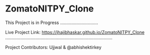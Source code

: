 # ZomatoNITPY_Clone
This Project is in Progress ..............................

Live Project Link: https://jhajibhaskar.github.io/ZomatoNITPY_Clone .....................................................................................

Project Contributors: Ujjwal & @abhishektirkey
